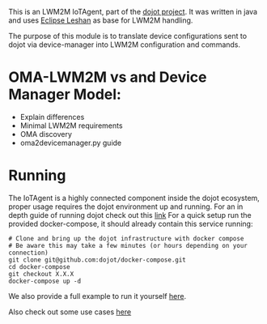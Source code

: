 This is an LWM2M IoTAgent, part of the [dojot project](http://dojotdocs.readthedocs.io).
It was written in java and uses [Eclipse Leshan](https://www.eclipse.org/leshan/) as base for LWM2M handling.

The purpose of this module is to translate device configurations sent to dojot via device-manager
into LWM2M configuration and commands.

# OMA-LWM2M vs and Device Manager Model:

- Explain differences
- Minimal LWM2M requirements
- OMA discovery
- oma2devicemanager.py guide

# Running

The IoTAgent is a highly connected component inside the dojot ecosystem, 
proper usage requires the dojot environment up and running.
For an in depth guide of running dojot check out this [link](http://dojotdocs.readthedocs.io/en/stable/user_guide.html)
For a quick setup run the provided docker-compose, it should already contain
this service running:

    # Clone and bring up the dojot infrastructure with docker compose
    # Be aware this may take a few minutes (or hours depending on your connection)
    git clone git@github.com:dojot/docker-compose.git
    cd docker-compose
    git checkout X.X.X
    docker-compose up -d

We also provide a full example to run it yourself [here](./docs/running.md).

Also check out some use cases [here](./docs/usage.md)


   